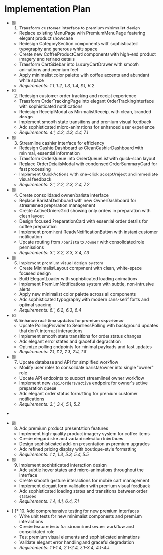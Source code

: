 # Implementation Plan

-   [x] 1. Transform customer interface to premium minimalist design

    -   Replace existing MenuPage with PremiumMenuPage featuring elegant product showcase
    -   Redesign CategorySection components with sophisticated typography and generous white space
    -   Create new CoffeeProductCard components with high-end product imagery and refined details
    -   Transform CartSidebar into LuxuryCartDrawer with smooth animations and premium feel
    -   Apply minimalist color palette with coffee accents and abundant white space
    -   _Requirements: 1.1, 1.2, 1.3, 1.4, 6.1, 6.2_

-   [x] 2. Redesign customer order tracking and receipt experience

    -   Transform OrderTrackingPage into elegant OrderTrackingInterface with sophisticated notifications
    -   Redesign ReceiptModal as MinimalistReceipt with clean, branded design
    -   Implement smooth state transitions and premium visual feedback
    -   Add sophisticated micro-animations for enhanced user experience
    -   _Requirements: 4.1, 4.2, 4.3, 4.4, 7.1_

-   [x] 3. Streamline cashier interface for efficiency

    -   Redesign CashierDashboard as CleanCashierDashboard with minimal, essential information
    -   Transform OrderQueue into OrderQueueList with quick-scan layout
    -   Replace OrderDetailsModal with condensed OrderSummaryCard for fast processing
    -   Implement QuickActions with one-click accept/reject and immediate visual feedback
    -   _Requirements: 2.1, 2.2, 2.3, 2.4, 7.2_

-   [x] 4. Create consolidated owner/barista interface

    -   Replace BaristaDashboard with new OwnerDashboard for streamlined preparation management
    -   Create ActiveOrdersGrid showing only orders in preparation with clean layout
    -   Design focused PreparationCard with essential order details for coffee preparation
    -   Implement prominent ReadyNotificationButton with instant customer notification
    -   Update routing from `/barista` to `/owner` with consolidated role permissions
    -   _Requirements: 3.1, 3.2, 3.3, 3.4, 7.3_

-   [x] 5. Implement premium visual design system

    -   Create MinimalistLayout component with clean, white-space focused design
    -   Build ElegantLoader with sophisticated loading animations
    -   Implement PremiumNotifications system with subtle, non-intrusive alerts
    -   Apply new minimalist color palette across all components
    -   Add sophisticated typography with modern sans-serif fonts and optimal spacing
    -   _Requirements: 6.1, 6.2, 6.3, 6.4_

-   [x] 6. Enhance real-time updates for premium experience

    -   Update PollingProvider to SeamlessPolling with background updates that don't interrupt interactions
    -   Implement smooth state transitions for order status changes
    -   Add elegant error states and graceful degradation
    -   Optimize polling endpoints for minimal payloads and fast updates
    -   _Requirements: 7.1, 7.2, 7.3, 7.4, 7.5_

-   [x] 7. Update database and API for simplified workflow

    -   Modify user roles to consolidate barista/owner into single "owner" role
    -   Update API endpoints to support streamlined owner workflow
    -   Implement new `/api/orders/active` endpoint for owner's active preparation queue
    -   Add elegant order status formatting for premium customer notifications
    -   _Requirements: 3.1, 3.4, 5.1, 5.2_

-

-   [x] 8. Add premium product presentation features

    -   Implement high-quality product imagery system for coffee items
    -   Create elegant size and variant selection interfaces
    -   Design sophisticated add-on presentation as premium upgrades
    -   Add refined pricing display with boutique-style formatting
    -   _Requirements: 1.2, 1.3, 5.3, 5.4, 5.5_

-   [x] 9. Implement sophisticated interaction design

    -   Add subtle hover states and micro-animations throughout the interface
    -   Create smooth gesture interactions for mobile cart management
    -   Implement elegant form validation with premium visual feedback
    -   Add sophisticated loading states and transitions between order statuses
    -   _Requirements: 1.4, 4.1, 6.4, 7.1_

-   [ ]\* 10. Add comprehensive testing for new premium interfaces
    -   Write unit tests for new minimalist components and premium interactions
    -   Create feature tests for streamlined owner workflow and consolidated role
    -   Test premium visual elements and sophisticated animations
    -   Validate elegant error handling and graceful degradation
    -   _Requirements: 1.1-1.4, 2.1-2.4, 3.1-3.4, 4.1-4.4_
